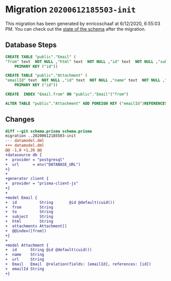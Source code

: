 # Migration `20200612185503-init`

This migration has been generated by enricoschaaf at 6/12/2020, 6:55:03 PM.
You can check out the [state of the schema](./schema.prisma) after the migration.

## Database Steps

```sql
CREATE TABLE "public"."Email" (
"from" text  NOT NULL ,"html" text  NOT NULL ,"id" text  NOT NULL ,"subject" text  NOT NULL ,"to" text  NOT NULL ,
    PRIMARY KEY ("id"))

CREATE TABLE "public"."Attachment" (
"emailId" text  NOT NULL ,"id" text  NOT NULL ,"name" text  NOT NULL ,"url" text  NOT NULL ,
    PRIMARY KEY ("id"))

CREATE  INDEX "Email.from" ON "public"."Email"("from")

ALTER TABLE "public"."Attachment" ADD FOREIGN KEY ("emailId")REFERENCES "public"."Email"("id") ON DELETE CASCADE  ON UPDATE CASCADE
```

## Changes

```diff
diff --git schema.prisma schema.prisma
migration ..20200612185503-init
--- datamodel.dml
+++ datamodel.dml
@@ -1,0 +1,26 @@
+datasource db {
+  provider = "postgresql"
+  url      = env("DATABASE_URL")
+}
+
+generator client {
+  provider = "prisma-client-js"
+}
+
+model Email {
+  id          String       @id @default(cuid())
+  from        String
+  to          String
+  subject     String
+  html        String
+  attachments Attachment[]
+  @@index([from])
+}
+
+model Attachment {
+  id      String @id @default(cuid())
+  name    String
+  url     String
+  Email   Email  @relation(fields: [emailId], references: [id])
+  emailId String
+}
```


